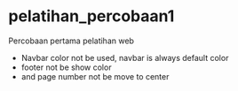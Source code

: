 # pelatihan_percobaan1
Percobaan pertama pelatihan web

- Navbar color not be used, navbar is always default color
- footer not be show color
- and page number not be move to center
